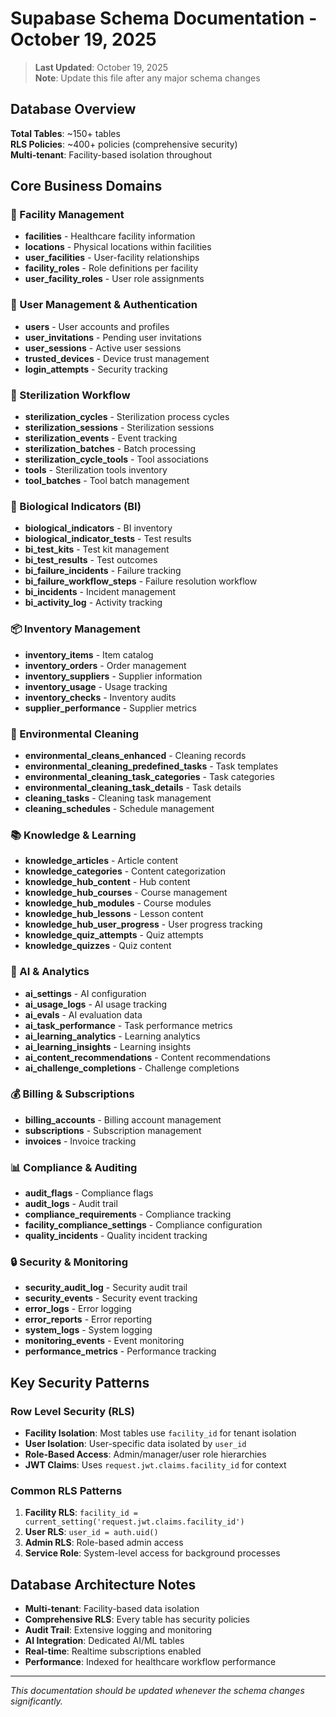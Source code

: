 # Supabase Schema Documentation - October 19, 2025

> **Last Updated**: October 19, 2025  
> **Note**: Update this file after any major schema changes

## Database Overview
**Total Tables**: ~150+ tables  
**RLS Policies**: ~400+ policies (comprehensive security)  
**Multi-tenant**: Facility-based isolation throughout

## Core Business Domains

### 🏥 Facility Management
- **facilities** - Healthcare facility information
- **locations** - Physical locations within facilities
- **user_facilities** - User-facility relationships
- **facility_roles** - Role definitions per facility
- **user_facility_roles** - User role assignments

### 👥 User Management & Authentication
- **users** - User accounts and profiles
- **user_invitations** - Pending user invitations
- **user_sessions** - Active user sessions
- **trusted_devices** - Device trust management
- **login_attempts** - Security tracking

### 🔬 Sterilization Workflow
- **sterilization_cycles** - Sterilization process cycles
- **sterilization_sessions** - Sterilization sessions
- **sterilization_events** - Event tracking
- **sterilization_batches** - Batch processing
- **sterilization_cycle_tools** - Tool associations
- **tools** - Sterilization tools inventory
- **tool_batches** - Tool batch management

### 🧪 Biological Indicators (BI)
- **biological_indicators** - BI inventory
- **biological_indicator_tests** - Test results
- **bi_test_kits** - Test kit management
- **bi_test_results** - Test outcomes
- **bi_failure_incidents** - Failure tracking
- **bi_failure_workflow_steps** - Failure resolution workflow
- **bi_incidents** - Incident management
- **bi_activity_log** - Activity tracking

### 📦 Inventory Management
- **inventory_items** - Item catalog
- **inventory_orders** - Order management
- **inventory_suppliers** - Supplier information
- **inventory_usage** - Usage tracking
- **inventory_checks** - Inventory audits
- **supplier_performance** - Supplier metrics

### 🧹 Environmental Cleaning
- **environmental_cleans_enhanced** - Cleaning records
- **environmental_cleaning_predefined_tasks** - Task templates
- **environmental_cleaning_task_categories** - Task categories
- **environmental_cleaning_task_details** - Task details
- **cleaning_tasks** - Cleaning task management
- **cleaning_schedules** - Schedule management

### 📚 Knowledge & Learning
- **knowledge_articles** - Article content
- **knowledge_categories** - Content categorization
- **knowledge_hub_content** - Hub content
- **knowledge_hub_courses** - Course management
- **knowledge_hub_modules** - Course modules
- **knowledge_hub_lessons** - Lesson content
- **knowledge_hub_user_progress** - User progress tracking
- **knowledge_quiz_attempts** - Quiz attempts
- **knowledge_quizzes** - Quiz content

### 🤖 AI & Analytics
- **ai_settings** - AI configuration
- **ai_usage_logs** - AI usage tracking
- **ai_evals** - AI evaluation data
- **ai_task_performance** - Task performance metrics
- **ai_learning_analytics** - Learning analytics
- **ai_learning_insights** - Learning insights
- **ai_content_recommendations** - Content recommendations
- **ai_challenge_completions** - Challenge completions

### 💰 Billing & Subscriptions
- **billing_accounts** - Billing account management
- **subscriptions** - Subscription management
- **invoices** - Invoice tracking

### 📊 Compliance & Auditing
- **audit_flags** - Compliance flags
- **audit_logs** - Audit trail
- **compliance_requirements** - Compliance tracking
- **facility_compliance_settings** - Compliance configuration
- **quality_incidents** - Quality incident tracking

### 🔒 Security & Monitoring
- **security_audit_log** - Security audit trail
- **security_events** - Security event tracking
- **error_logs** - Error logging
- **error_reports** - Error reporting
- **system_logs** - System logging
- **monitoring_events** - Event monitoring
- **performance_metrics** - Performance tracking

## Key Security Patterns

### Row Level Security (RLS)
- **Facility Isolation**: Most tables use `facility_id` for tenant isolation
- **User Isolation**: User-specific data isolated by `user_id`
- **Role-Based Access**: Admin/manager/user role hierarchies
- **JWT Claims**: Uses `request.jwt.claims.facility_id` for context

### Common RLS Patterns
1. **Facility RLS**: `facility_id = current_setting('request.jwt.claims.facility_id')`
2. **User RLS**: `user_id = auth.uid()`
3. **Admin RLS**: Role-based admin access
4. **Service Role**: System-level access for background processes

## Database Architecture Notes
- **Multi-tenant**: Facility-based data isolation
- **Comprehensive RLS**: Every table has security policies
- **Audit Trail**: Extensive logging and monitoring
- **AI Integration**: Dedicated AI/ML tables
- **Real-time**: Realtime subscriptions enabled
- **Performance**: Indexed for healthcare workflow performance

---
*This documentation should be updated whenever the schema changes significantly.*
